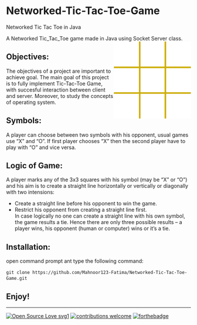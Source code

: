 # Networked-Tic-Tac-Toe-Game
Networked Tic Tac Toe in Java

A Networked Tic_Tac_Toe game made in Java using Socket Server class.
<img align="right" img src="https://raw.githubusercontent.com/Mahnoor123-Fatima/Networked-Tic-Tac-Toe-Game/main/TicTacToe-152374698XOp.webp" width="210px">

## Objectives:

The objectives of a project are important to achieve goal. The main goal of this project is to fully
implement Tic-Tac-Toe Game, with succesful interaction between client and server. 
Moreover, to study the concepts of operating system.

## Symbols:

A player can choose between two symbols with his opponent, usual games use “X” and “O”. If first
player chooses “X” then the second player have to play with “O” and vice versa.

## Logic of Game:

A player marks any of the 3x3 squares with his symbol (may be “X” or “O”) and his aim is to create a
straight line horizontally or vertically or diagonally with two intensions:</br>
- Create a straight line before his opponent to win the game.</br>
- Restrict his opponent from creating a straight line first.</br>
In case logically no one can create a straight line with his own symbol, the game results a tie. Hence
there are only three possible results – a player wins, his opponent (human or computer) wins or it’s a
tie.

## Installation:

open command prompt ant type the following command:
```
git clone https://github.com/Mahnoor123-Fatima/Networked-Tic-Tac-Toe-Game.git

```

## Enjoy!

--------------------------------------------------------------------------------------------------------


[![Open Source Love svg1](https://badges.frapsoft.com/os/v1/open-source.svg?v=103)](#)
[![contributions welcome](https://img.shields.io/badge/contributions-welcome-brightgreen.svg?style=flat&label=Contributions&colorA=red&colorB=black	)](#)
[![forthebadge](https://forthebadge.com/images/badges/built-with-love.svg)](#)
